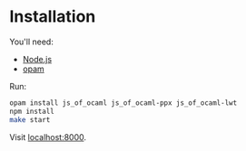 # Installation

You'll need:
- [Node.js](https://nodejs.org/)
- [opam](https://opam.ocaml.org/)


Run:
```sh
opam install js_of_ocaml js_of_ocaml-ppx js_of_ocaml-lwt
npm install
make start
```

Visit [localhost:8000](http://localhost:8000/).
